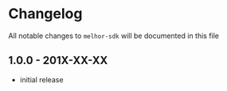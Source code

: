 # Changelog

All notable changes to `melhor-sdk` will be documented in this file

## 1.0.0 - 201X-XX-XX

- initial release
